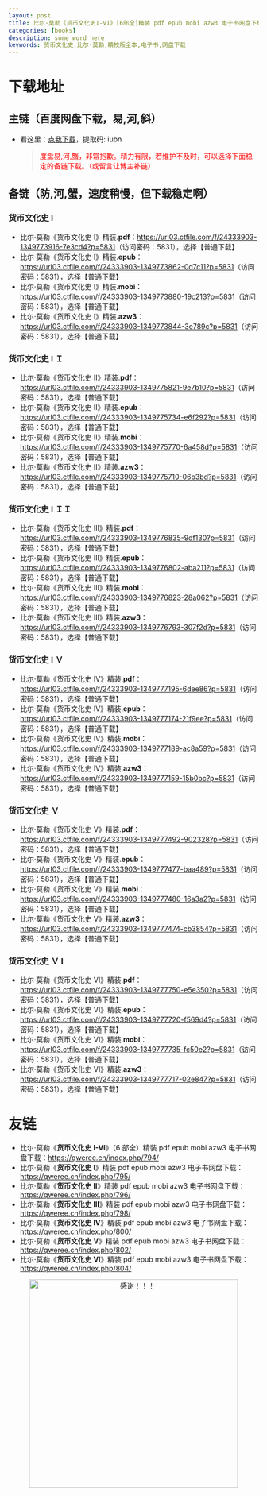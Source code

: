 ```yaml
---
layout: post
title: 比尔·莫勒《货币文化史I-VI》[6部全]精装 pdf epub mobi azw3 电子书网盘下载
categories: [books]
description: some word here
keywords: 货币文化史,比尔·莫勒,精校版全本,电子书,网盘下载
---
```


# 下载地址

## 主链（百度网盘下载，易,河,斜）

- 看这里：[点我下载](https://pan.baidu.com/s/1iMXUbSbtZQZjDcqDmnWUyw?pwd=iubn)，提取码: iubn

  > <p style="color:red" >度盘易,河,蟹，非常抱歉。精力有限，若维护不及时，可以选择下面稳定的备链下载。（或留言让博主补链）</p>

## 备链（防,河,蟹，速度稍慢，但下载稳定啊）

### 货币文化史 Ⅰ

- 比尔·莫勒《货币文化史 Ⅰ》精装.**pdf**：<https://url03.ctfile.com/f/24333903-1349773916-7e3cd4?p=5831>（访问密码：5831），选择【普通下载】
- 比尔·莫勒《货币文化史 Ⅰ》精装.**epub**：<https://url03.ctfile.com/f/24333903-1349773862-0d7c11?p=5831>（访问密码：5831），选择【普通下载】
- 比尔·莫勒《货币文化史 Ⅰ》精装.**mobi**：<https://url03.ctfile.com/f/24333903-1349773880-19c213?p=5831>（访问密码：5831），选择【普通下载】
- 比尔·莫勒《货币文化史 Ⅰ》精装.**azw3**：<https://url03.ctfile.com/f/24333903-1349773844-3e789c?p=5831>（访问密码：5831），选择【普通下载】

### 货币文化史 Ⅰ Ｉ

- 比尔·莫勒《货币文化史 Ⅱ》精装.**pdf**：<https://url03.ctfile.com/f/24333903-1349775821-9e7b10?p=5831>（访问密码：5831），选择【普通下载】
- 比尔·莫勒《货币文化史 Ⅱ》精装.**epub**：<https://url03.ctfile.com/f/24333903-1349775734-e6f292?p=5831>（访问密码：5831），选择【普通下载】
- 比尔·莫勒《货币文化史 Ⅱ》精装.**mobi**：<https://url03.ctfile.com/f/24333903-1349775770-6a458d?p=5831>（访问密码：5831），选择【普通下载】
- 比尔·莫勒《货币文化史 Ⅱ》精装.**azw3**：<https://url03.ctfile.com/f/24333903-1349775710-06b3bd?p=5831>（访问密码：5831），选择【普通下载】

### 货币文化史 Ⅰ ＩＩ

- 比尔·莫勒《货币文化史 Ⅲ》精装.**pdf**：<https://url03.ctfile.com/f/24333903-1349776835-9df130?p=5831>（访问密码：5831），选择【普通下载】
- 比尔·莫勒《货币文化史 Ⅲ》精装.**epub**：<https://url03.ctfile.com/f/24333903-1349776802-aba211?p=5831>（访问密码：5831），选择【普通下载】
- 比尔·莫勒《货币文化史 Ⅲ》精装.**mobi**：<https://url03.ctfile.com/f/24333903-1349776823-28a062?p=5831>（访问密码：5831），选择【普通下载】
- 比尔·莫勒《货币文化史 Ⅲ》精装.**azw3**：<https://url03.ctfile.com/f/24333903-1349776793-307f2d?p=5831>（访问密码：5831），选择【普通下载】

### 货币文化史 Ⅰ Ｖ

- 比尔·莫勒《货币文化史 Ⅳ》精装.**pdf**：<https://url03.ctfile.com/f/24333903-1349777195-6dee86?p=5831>（访问密码：5831），选择【普通下载】
- 比尔·莫勒《货币文化史 Ⅳ》精装.**epub**：<https://url03.ctfile.com/f/24333903-1349777174-21f9ee?p=5831>（访问密码：5831），选择【普通下载】
- 比尔·莫勒《货币文化史 Ⅳ》精装.**mobi**：<https://url03.ctfile.com/f/24333903-1349777189-ac8a59?p=5831>（访问密码：5831），选择【普通下载】
- 比尔·莫勒《货币文化史 Ⅳ》精装.**azw3**：<https://url03.ctfile.com/f/24333903-1349777159-15b0bc?p=5831>（访问密码：5831），选择【普通下载】

### 货币文化史 Ｖ

- 比尔·莫勒《货币文化史 V》精装.**pdf**：<https://url03.ctfile.com/f/24333903-1349777492-902328?p=5831>（访问密码：5831），选择【普通下载】
- 比尔·莫勒《货币文化史 V》精装.**epub**：<https://url03.ctfile.com/f/24333903-1349777477-baa489?p=5831>（访问密码：5831），选择【普通下载】
- 比尔·莫勒《货币文化史 V》精装.**mobi**：<https://url03.ctfile.com/f/24333903-1349777480-16a3a2?p=5831>（访问密码：5831），选择【普通下载】
- 比尔·莫勒《货币文化史 V》精装.**azw3**：<https://url03.ctfile.com/f/24333903-1349777474-cb3854?p=5831>（访问密码：5831），选择【普通下载】

### 货币文化史 Ｖ Ⅰ

- 比尔·莫勒《货币文化史 VI》精装.**pdf**：<https://url03.ctfile.com/f/24333903-1349777750-e5e350?p=5831>（访问密码：5831），选择【普通下载】
- 比尔·莫勒《货币文化史 VI》精装.**epub**：<https://url03.ctfile.com/f/24333903-1349777720-f569d4?p=5831>（访问密码：5831），选择【普通下载】
- 比尔·莫勒《货币文化史 VI》精装.**mobi**：<https://url03.ctfile.com/f/24333903-1349777735-fc50e2?p=5831>（访问密码：5831），选择【普通下载】
- 比尔·莫勒《货币文化史 VI》精装.**azw3**：<https://url03.ctfile.com/f/24333903-1349777717-02e847?p=5831>（访问密码：5831），选择【普通下载】

# 友链

- 比尔·莫勒《**货币文化史 I-VI**》（6 部全）精装 pdf epub mobi azw3 电子书网盘下载：<https://qweree.cn/index.php/794/>
- 比尔·莫勒《**货币文化史 I**》精装 pdf epub mobi azw3 电子书网盘下载：<https://qweree.cn/index.php/795/>
- 比尔·莫勒《**货币文化史 II**》精装 pdf epub mobi azw3 电子书网盘下载：<https://qweree.cn/index.php/796/>
- 比尔·莫勒《**货币文化史 III**》精装 pdf epub mobi azw3 电子书网盘下载：<https://qweree.cn/index.php/798/>
- 比尔·莫勒《**货币文化史 IV**》精装 pdf epub mobi azw3 电子书网盘下载：<https://qweree.cn/index.php/800/>
- 比尔·莫勒《**货币文化史 V**》精装 pdf epub mobi azw3 电子书网盘下载：<https://qweree.cn/index.php/802/>
- 比尔·莫勒《**货币文化史 VI**》精装 pdf epub mobi azw3 电子书网盘下载：<https://qweree.cn/index.php/804/>

<div align="center"><img src="https://pic.imgdb.cn/item/661246bf68eb935713c7f81c.gif" alt="感谢！！！" width="420px" height="auto"/></div>
